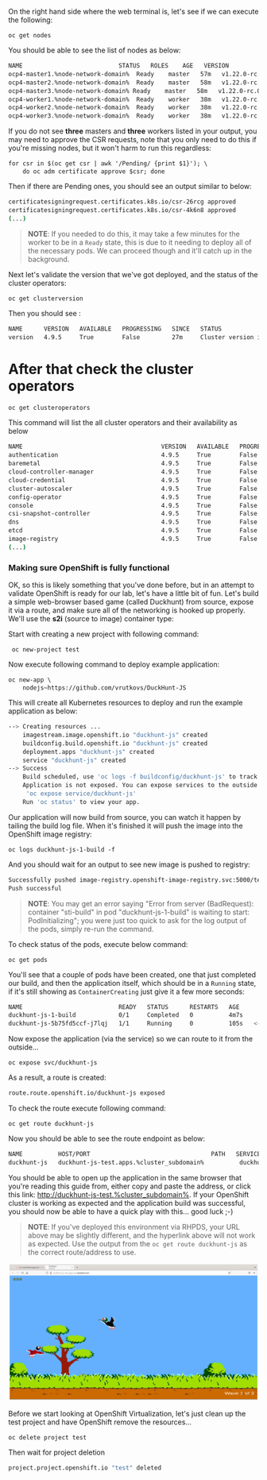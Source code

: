 On the right hand side where the web terminal is, let's see if we can execute the following:

```execute
oc get nodes
```

You should be able to see the list of nodes as below:

~~~bash
NAME                           STATUS   ROLES    AGE   VERSION
ocp4-master1.%node-network-domain%  Ready    master   57m   v1.22.0-rc.0+a44d0f0
ocp4-master2.%node-network-domain%  Ready    master   58m   v1.22.0-rc.0+a44d0f0
ocp4-master3.%node-network-domain% Ready    master   58m   v1.22.0-rc.0+a44d0f0
ocp4-worker1.%node-network-domain%  Ready    worker   38m   v1.22.0-rc.0+a44d0f0
ocp4-worker2.%node-network-domain%  Ready    worker   38m   v1.22.0-rc.0+a44d0f0
ocp4-worker3.%node-network-domain%  Ready    worker   38m   v1.22.0-rc.0+a44d0f0
~~~

If you do not see **three** masters and **three** workers listed in your output, you may need to approve the CSR requests, note that you only need to do this if you're missing nodes, but it won't harm to run this regardless:

```execute
for csr in $(oc get csr | awk '/Pending/ {print $1}'); \
    do oc adm certificate approve $csr; done
```

Then if there are Pending ones, you should see an output similar to below:
~~~bash
certificatesigningrequest.certificates.k8s.io/csr-26rcg approved
certificatesigningrequest.certificates.k8s.io/csr-4k6n8 approved
(...)
~~~

> **NOTE**: If you needed to do this, it may take a few minutes for the worker to be in a `Ready` state, this is due to it needing to deploy all of the necessary pods. We can proceed though and it'll catch up in the background.

Next let's validate the version that we've got deployed, and the status of the cluster operators:

```execute
oc get clusterversion
```

Then you should see :

~~~bash
NAME      VERSION   AVAILABLE   PROGRESSING   SINCE   STATUS
version   4.9.5     True        False         27m     Cluster version is 4.9.5.
~~~

After that check the cluster operators 
=======

```execute
oc get clusteroperators
```

This command will list the all cluster operators and their availability as below

~~~bash
NAME                                       VERSION   AVAILABLE   PROGRESSING   DEGRADED   SINCE   MESSAGE
authentication                             4.9.5     True        False         False      7h26m   
baremetal                                  4.9.5     True        False         False      7h48m   
cloud-controller-manager                   4.9.5     True        False         False      7h51m   
cloud-credential                           4.9.5     True        False         False      8h      
cluster-autoscaler                         4.9.5     True        False         False      7h48m   
config-operator                            4.9.5     True        False         False      7h50m   
console                                    4.9.5     True        False         False      7h29m   
csi-snapshot-controller                    4.9.5     True        False         False      7h48m   
dns                                        4.9.5     True        False         False      7h48m   
etcd                                       4.9.5     True        False         False      7h48m   
image-registry                             4.9.5     True        False         False      7h18m
(...)
~~~

### Making sure OpenShift is fully functional

OK, so this is likely something that you've done before, but in an attempt to validate OpenShift is ready for our lab, let's have a little bit of fun. Let's build a simple web-browser based game (called Duckhunt) from source, expose it via a route, and make sure all of the networking is hooked up properly. We'll use the **s2i** (source to image) container type:

Start with creating a new project with following command:

```execute
 oc new-project test
```
Now execute following command to deploy example application:

```execute
oc new-app \
	nodejs~https://github.com/vrutkovs/DuckHunt-JS
```

This will create all Kubernetes resources to deploy and run the example application as below:

~~~bash
--> Creating resources ...
    imagestream.image.openshift.io "duckhunt-js" created
    buildconfig.build.openshift.io "duckhunt-js" created
    deployment.apps "duckhunt-js" created
    service "duckhunt-js" created
--> Success
    Build scheduled, use 'oc logs -f buildconfig/duckhunt-js' to track its progress.
    Application is not exposed. You can expose services to the outside world by executing one or more of the commands below:
     'oc expose service/duckhunt-js'
    Run 'oc status' to view your app.
~~~


Our application will now build from source, you can watch it happen by tailing the build log file. When it's finished it will push the image into the OpenShift image registry:

```execute
oc logs duckhunt-js-1-build -f
```

And you should wait for an output to see new image is pushed to registry:

~~~bash
Successfully pushed image-registry.openshift-image-registry.svc:5000/test/duckhunt-js@sha256:c4e64bc633ae09ce0f2f2f6de2ca9eaca8e11dc5b335301a2be78216df4b6929
Push successful
~~~

> **NOTE**: You may get an error saying "Error from server (BadRequest): container "sti-build" in pod "duckhunt-js-1-build" is waiting to start: PodInitializing"; you were just too quick to ask for the log output of the pods, simply re-run the command.

To check status of the pods, execute below command:

```execute
oc get pods 
```

You'll see that a couple of pods have been created, one that just completed our build, and then the application itself, which should be in a `Running` state, if it's still showing as `ContainerCreating` just give it a few more seconds:


~~~bash
NAME                           READY   STATUS      RESTARTS   AGE
duckhunt-js-1-build            0/1     Completed   0          4m7s
duckhunt-js-5b75fd5ccf-j7lqj   1/1     Running     0          105s   <-- this is our app!
~~~

Now expose the application (via the service) so we can route to it from the outside...


```execute
oc expose svc/duckhunt-js
```

As a result, a route is created:

~~~bash
route.route.openshift.io/duckhunt-js exposed
~~~

To check the route execute following command:

```execute
oc get route duckhunt-js
```

Now you should be able to see the route endpoint as below:

~~~bash
NAME          HOST/PORT                                  PATH   SERVICES      PORT       TERMINATION   WILDCARD
duckhunt-js   duckhunt-js-test.apps.%cluster_subdomain%          duckhunt-js   8080-tcp                 None
~~~

You should be able to open up the application in the same browser that you're reading this guide from, either copy and paste the address, or click this link: [http://duckhunt-js-test.%cluster_subdomain%](http://duckhunt-js-test.%cluster_subdomain%). If your OpenShift cluster is working as expected and the application build was successful, you should now be able to have a quick play with this... good luck ;-)
> **NOTE**: If you've deployed this environment via RHPDS, your URL above may be slightly different, and the hyperlink above will not work as expected. Use the output from the `oc get route duckhunt-js` as the correct route/address to use.

<img src="img/duckhunt.png"/>

Before we start looking at OpenShift Virtualization, let's just clean up the test project and have OpenShift remove the resources...

```execute
oc delete project test
```
Then wait for project deletion

~~~bash
project.project.openshift.io "test" deleted
~~~
